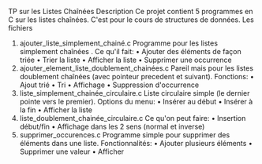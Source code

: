 TP sur les Listes Chaînées
Description
Ce projet contient 5 programmes en C sur les listes chaînées. C'est pour le cours de structures de données.
Les fichiers
1. ajouter_liste_simplement_chainé.c
Programme pour les listes simplement chaînées .
Ce qu'il fait:
•	Ajouter des éléments de façon triée
•	Trier la liste
•	Afficher la liste
•	Supprimer une occurrence
2. ajouter_element_liste_doublement_chainées.c
Pareil mais pour les listes doublement chaînées (avec pointeur precedent et suivant).
Fonctions:
•	Ajout trié
•	Tri
•	Affichage
•	Suppression d'occurrence
3. liste_simplement_chainée_circulaire.c
Liste circulaire simple (le dernier pointe vers le premier).
Options du menu:
•	Insérer au début
•	Insérer à la fin
•	Afficher la liste
4. liste_doublement_chainée_circulaire.c
Ce qu'on peut faire:
•	Insertion début/fin
•	Affichage dans les 2 sens (normal et inverse)
5. supprimer_occurences.c
Programme simple pour supprimer des éléments dans une liste.
Fonctionnalités:
•	Ajouter plusieurs éléments
•	Supprimer une valeur
•	Afficher


